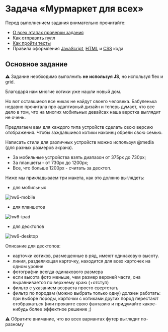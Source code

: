 # Задача «Мурмаркет для всех»

Перед выполнением задания внимательно прочитайте:

- [О всех этапах проверки задания](https://github.com/urfu-2018/guides/blob/master/workflow/overall.md)
- [Как отправить пулл](https://github.com/urfu-2018/guides/blob/master/workflow/pull.md)
- [Как пройти тесты](https://github.com/urfu-2018/guides/blob/master/workflow/test.md)
- Правила оформления [JavaScript](https://github.com/urfu-2018/guides/blob/master/codestyle/js.md), [HTML](https://github.com/urfu-2018/guides/blob/master/codestyle/html.md) и [CSS](https://github.com/urfu-2018/guides/blob/master/codestyle/css.md) кода

## Основное задание

:warning: Задание необходимо выполнить __не используя JS__, но используя flex и grid.

Благодаря нам многие котики уже нашли новый дом.

Но вот оставшиеся все никак не найдут своего человека. Бабуленька недавно прочитала про адаптивный дизайн и теперь думает, что все дело в том, что на многих мобильных девайсах наша верстка выглядит не очень.

Предлагаем вам для каждого типа устройств сделать свою версию отображения. Чтобы заждавшиеся котики наконец обрели свою семью.

Написать стили для различных устройств можно используя @media (для разных размеров экрана).
- За мобильные устройства взять диапазон от 375px до 730px;
- За планшеты - от 730px до 1200px;
- Все, что больше 1200px - считать за десктоп.

Ниже мы прикладываем три макета, как это должно выглядеть:

- для мобильных

![hw6-mobile](https://user-images.githubusercontent.com/5352441/48191359-b48b5680-e366-11e8-9b16-91e30eb41f67.png)

- для планшетов

![hw6-ipad](https://user-images.githubusercontent.com/5352441/48191357-b2c19300-e366-11e8-87d0-640ca6a840ca.png)

- для десктопов

![hw6-desktop](https://user-images.githubusercontent.com/5352441/48191352-b0f7cf80-e366-11e8-9422-79c40e72e059.png)

Описание для десктопов:
- карточки котиков, размещенные в ряд, имеют одинаковую высоту.
- линия, разделяющая карточку, находится для всех карточек на одном уровне
- фотографии всегда одинакового размера
- если высота фото меньше, чем размер верхней части, она выравнивается по верхнему краю (+отступ)
- фильтр с указанием возраста просто свертстать
- фильтр по породам (можно выбрать только одну) должен работать: при выборе породы, карточки с котиками других пород перестают отображаться (или проявите свою фантазию и придумайте какое-нибудь более эффектное решение ;)


:warning: Обратите внимание, что во всех вариантах футер выглядит по-разному
